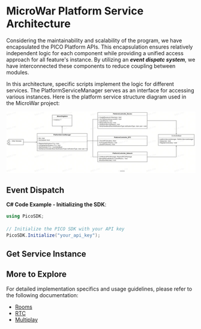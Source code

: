 # MicroWar Platform Service Architecture

Considering the maintainability and scalability of the program, we have encapsulated the PICO Platform APIs. This encapsulation ensures relatively independent logic for each component while providing a unified access approach for all feature's instance. By utilizing an ***event dispatc system***, we have interconnected these components to reduce coupling between modules.

In this architecture, specific scripts implement the logic for different services. The PlatformServiceManager serves as an interface for accessing various instances. Here is the platform service structure diagram used in the MicroWar project:

![PICO Platform Service Structure](/Documentation/Files/PlatformServiceStructure.jpg)
## Event Dispatch
 **C# Code Example - Initializing the SDK**:
   
   ```csharp
   using PicoSDK;

   // Initialize the PICO SDK with your API key
   PicoSDK.Initialize("your_api_key");
   ```
## Get Service Instance

## More to Explore

For detailed implementation specifics and usage guidelines, please refer to the following documentation:
- [Rooms](/Documentation/Rooms.md)
- [RTC](/Documentation/RTC.md)
- [Multiplay](/Documentation/Multiplays.md)
